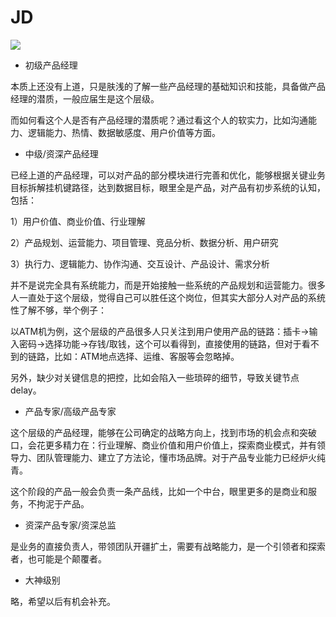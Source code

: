 # JD

![](https://s1.ax1x.com/2020/07/31/a1JpcQ.png)

- 初级产品经理

本质上还没有上道，只是肤浅的了解一些产品经理的基础知识和技能，具备做产品经理的潜质，一般应届生是这个层级。

而如何看这个人是否有产品经理的潜质呢？通过看这个人的软实力，比如沟通能力、逻辑能力、热情、数据敏感度、用户价值等方面。

- 中级/资深产品经理

已经上道的产品经理，可以对产品的部分模块进行完善和优化，能够根据关键业务目标拆解挂机键路径，达到数据目标，眼里全是产品，对产品有初步系统的认知，包括：

1）用户价值、商业价值、行业理解

2）产品规划、运营能力、项目管理、竞品分析、数据分析、用户研究

3）执行力、逻辑能力、协作沟通、交互设计、产品设计、需求分析

并不是说完全具有系统能力，而是开始接触一些系统的产品规划和运营能力。很多人一直处于这个层级，觉得自己可以胜任这个岗位，但其实大部分人对产品的系统性了解不够，举个例子：

以ATM机为例，这个层级的产品很多人只关注到用户使用产品的链路：插卡->输入密码->选择功能->存钱/取钱，这个可以看得到，直接使用的链路，但对于看不到的链路，比如：ATM地点选择、运维、客服等会忽略掉。

另外，缺少对关键信息的把控，比如会陷入一些琐碎的细节，导致关键节点delay。

- 产品专家/高级产品专家

这个层级的产品经理，能够在公司确定的战略方向上，找到市场的机会点和突破口，会花更多精力在：行业理解、商业价值和用户价值上，探索商业模式，并有领导力、团队管理能力、建立了方法论，懂市场品牌。对于产品专业能力已经炉火纯青。

这个阶段的产品一般会负责一条产品线，比如一个中台，眼里更多的是商业和服务，不拘泥于产品。

- 资深产品专家/资深总监

是业务的直接负责人，带领团队开疆扩土，需要有战略能力，是一个引领者和探索者，也可能是个颠覆者。

- 大神级别

略，希望以后有机会补充。
